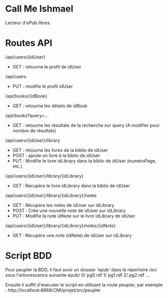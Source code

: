 # Call Me Ishmael

Lecteur d'ePub libres.

# Routes API

/api/users/{idUser}
- GET : retourne le profil de idUser

/api/users
- PUT : modifie le profil idUser

/api/books/{idBook}
- GET : retourne les détails de idBook

/api/books?query=...
- GET : retourne les résultats de la recherche sur query (A modifier pour nombre de résultats)

/api/users/{idUser}/library
- GET : retourne les livres de la biblio de idUser
- POST : ajoute un livre à la biblio de idUser
- PUT : Modifie le livre idLibrary dans la biblio de idUser (numéroPage, etc.)

/api/users/{idUser}/library/{idLibrary}
- GET : Recupère le livre idLibrary dans la biblio de idUser

/api/users/{idUser}/library/{idLibrary}/notes
- GET : Récupère les notes de idUser sur idLibrary
- POST : Crée une nouvelle note de idUser sur idLibrary
- PUT : Modifie la note idNote sur le livre idLibrary de idUser

/api/users/{idUser}/library/{idLibrary}/notes/{idNote}
- GET : Récupère une note (idNote) de idUser sur idLibrary


# Script BDD

Pour peupler la BDD, il faut avoir un dossier 'epub' dans le répertoire /src sous l'arborescence suivante
epub/
	0/
		pg0.rdf
	1/
		pg1.rdf
	2/
		pg2.rdf
	...

Ensuite il suffit d'executer le script en utilisant la route peupler, par exemple : http://localhost:8888/CMI/projet/src/peupler